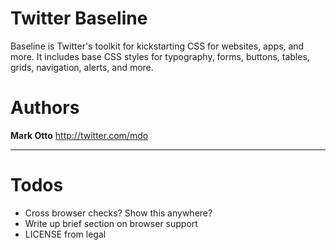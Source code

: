 # Twitter Baseline

Baseline is Twitter's toolkit for kickstarting CSS for websites, apps, and more. It includes base CSS styles for typography, forms, buttons, tables, grids, navigation, alerts, and more.

# Authors

**Mark Otto**
http://twitter.com/mdo

--------------------------------------------------

# Todos

* Cross browser checks? Show this anywhere?
* Write up brief section on browser support
* LICENSE from legal